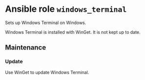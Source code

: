 # Ansible role `windows_terminal`

Sets up Windows Terminal on Windows.

Windows Terminal is installed with WinGet. It is not kept up to date.

## Maintenance

### Update

Use WinGet to update Windows Terminal.
